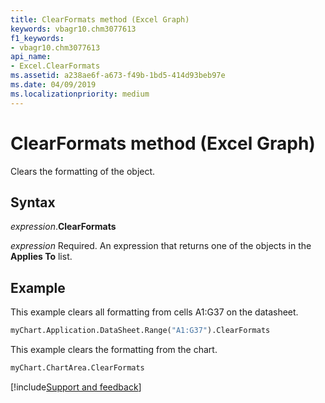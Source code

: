 ```yaml
---
title: ClearFormats method (Excel Graph)
keywords: vbagr10.chm3077613
f1_keywords:
- vbagr10.chm3077613
api_name:
- Excel.ClearFormats
ms.assetid: a238ae6f-a673-f49b-1bd5-414d93beb97e
ms.date: 04/09/2019
ms.localizationpriority: medium
---
```



# ClearFormats method (Excel Graph)

Clears the formatting of the object.

## Syntax

_expression_.**ClearFormats**

_expression_ Required. An expression that returns one of the objects in the **Applies To** list.


## Example

This example clears all formatting from cells A1:G37 on the datasheet.

```vb
myChart.Application.DataSheet.Range("A1:G37").ClearFormats
```

This example clears the formatting from the chart.

```vb
myChart.ChartArea.ClearFormats
```

[!include[Support and feedback](~/includes/feedback-boilerplate.md)]